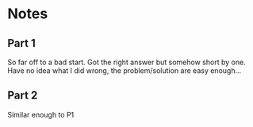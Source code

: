 # Notes

## Part 1

So far off to a bad start. Got the right answer but somehow short by one. Have no idea what I did wrong, the problem/solution are easy enough...

## Part 2

Similar enough to P1